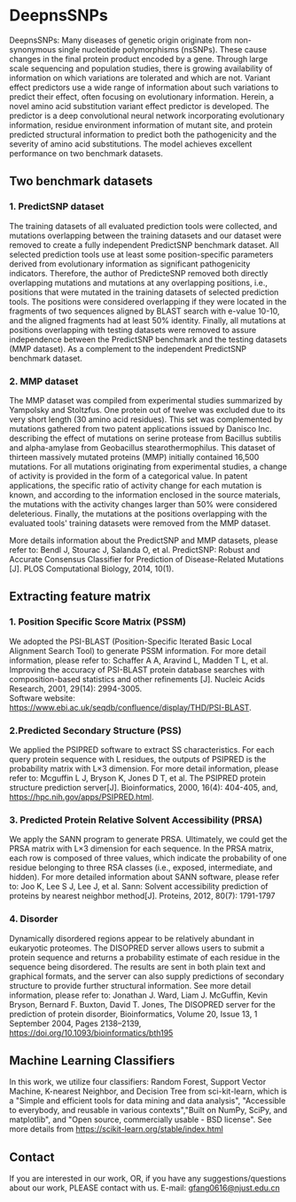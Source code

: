# DeepnsSNPs

DeepnsSNPs:
Many diseases of genetic origin originate from non-synonymous single nucleotide polymorphisms (nsSNPs). These cause changes in the final protein product encoded by a gene. Through large scale sequencing and population studies, there is growing availability of information on which variations are tolerated and which are not. Variant effect predictors use a wide range of information about such variations to predict their effect, often focusing on evolutionary information. Herein, a novel amino acid substitution variant effect predictor is developed. The predictor is a deep convolutional neural network incorporating evolutionary information, residue environment information of mutant site, and protein predicted structural information to predict both the pathogenicity and the severity of amino acid substitutions. The model achieves excellent performance on two benchmark datasets. 


## Two benchmark datasets 
### 1. PredictSNP dataset 
The training datasets of all evaluated prediction tools were collected, and mutations overlapping between the training datasets and our dataset were removed to create a fully independent PredictSNP benchmark dataset. All selected prediction tools use at least some position-specific parameters derived from evolutionary information as significant pathogenicity indicators. Therefore, the author of PredicteSNP removed both directly overlapping mutations and mutations at any overlapping positions, i.e., positions that were mutated in the training datasets of selected prediction tools. The positions were considered overlapping if they were located in the fragments of two sequences aligned by BLAST search with e-value 10-10, and the aligned fragments had at least 50% identity. Finally, all mutations at positions overlapping with testing datasets were removed to assure independence between the PredictSNP benchmark and the testing datasets (MMP dataset). As a complement to the independent PredictSNP benchmark dataset.
 
### 2. MMP dataset
The MMP dataset was compiled from experimental studies summarized by Yampolsky and Stoltzfus. One protein out of twelve was excluded due to its very short length (30 amino acid residues). This set was complemented by mutations gathered from two patent applications issued by Danisco Inc. describing the effect of mutations on serine protease from Bacillus subtilis and alpha-amylase from Geobacillus stearothermophilus. This dataset of thirteen massively mutated proteins (MMP) initially contained 16,500 mutations. For all mutations originating from experimental studies, a change of activity is provided in the form of a categorical value. In patent applications, the specific ratio of activity change for each mutation is known, and according to the information enclosed in the source materials, the mutations with the activity changes larger than 50% were considered deleterious. Finally, the mutations at the positions overlapping with the evaluated tools' training datasets were removed from the MMP dataset. 

More details information about the PredictSNP and MMP datasets, please refer to: Bendl J, Stourac J, Salanda O, et al. PredictSNP: Robust and Accurate Consensus Classifier for Prediction of Disease-Related Mutations [J]. PLOS Computational Biology, 2014, 10(1). 



## Extracting feature matrix
### 1. Position Specific Score Matrix (PSSM)
We adopted the PSI-BLAST (Position-Specific Iterated Basic Local Alignment Search Tool) to generate PSSM information. For more detail information, please refer to: 
Schaffer A A, Aravind L, Madden T L, et al. Improving the accuracy of PSI-BLAST protein database searches with composition-based statistics and other refinements [J]. Nucleic Acids Research, 2001, 29(14): 2994-3005.  
Software website: https://www.ebi.ac.uk/seqdb/confluence/display/THD/PSI-BLAST.

### 2.Predicted Secondary Structure (PSS)
We applied the PSIPRED software to extract SS characteristics. For each query protein sequence with L residues, the outputs of PSIPRED is the probability matrix with L×3 dimension. 
For more detail information, please refer to: 
Mcguffin L J, Bryson K, Jones D T, et al. The PSIPRED protein structure prediction server[J]. Bioinformatics, 2000, 16(4): 404-405, and, https://hpc.nih.gov/apps/PSIPRED.html.

### 3. Predicted Protein Relative Solvent Accessibility (PRSA) 
We apply the SANN program to generate PRSA. Ultimately, we could get the PRSA matrix with L×3 dimension for each sequence. In the PRSA matrix, each row is composed of three values, which indicate the probability of one residue belonging to three RSA classes (i.e., exposed, intermediate, and hidden). For more detailed information about SANN software, please refer to: Joo K, Lee S J, Lee J, et al. Sann: Solvent accessibility prediction of proteins by nearest neighbor method[J]. Proteins, 2012, 80(7): 1791-1797

### 4. Disorder
Dynamically disordered regions appear to be relatively abundant in eukaryotic proteomes. The DISOPRED server allows users to submit a protein sequence and returns a probability estimate of each residue in the sequence being disordered. The results are sent in both plain text and graphical formats, and the server can also supply predictions of secondary structure to provide further structural information.
See more detail information, please refer to:
Jonathan J. Ward, Liam J. McGuffin, Kevin Bryson, Bernard F. Buxton, David T. Jones, The DISOPRED server for the prediction of protein disorder, Bioinformatics, Volume 20, Issue 13, 1 September 2004, Pages 2138–2139, https://doi.org/10.1093/bioinformatics/bth195


## Machine Learning Classifiers
In this work, we utilize four classifiers: Random Forest, Support Vector Machine, K-nearest Neighbor, and Decision Tree from sci-kit-learn, which is a "Simple and efficient tools for data mining and data analysis", "Accessible to everybody, and reusable in various contexts","Built on NumPy, SciPy, and matplotlib", and "Open source, commercially usable - BSD license". See more details from https://scikit-learn.org/stable/index.html

## Contact 
If you are interested in our work, OR, if you have any suggestions/questions about our work, PLEASE contact with us. 
E-mail: gfang0616@njust.edu.cn



